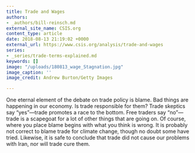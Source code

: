 ```yaml
---
title: Trade and Wages
authors:
- _authors/bill-reinsch.md
external_site_name: CSIS.org
content_type: article
date: 2018-08-13 21:19:02 +0000
external_url: https://www.csis.org/analysis/trade-and-wages
series:
- _series/trade-terms-explained.md
keywords: []
image: "/uploads/180813_wage_Stagnation.jpg"
image_caption: ''
image_credit: Andrew Burton/Getty Images

---
```

One eternal element of the debate on trade policy is blame. Bad things are happening in our economy. Is trade responsible for them? Trade skeptics say “yes”—trade promotes a race to the bottom. Free traders say “no”—trade is a scapegoat for a lot of other things that are going on. Of course, where you place blame begins with what you think is wrong. It is probably not correct to blame trade for climate change, though no doubt some have tried. Likewise, it is safe to conclude that trade did not cause our problems with Iran, nor will trade cure them.